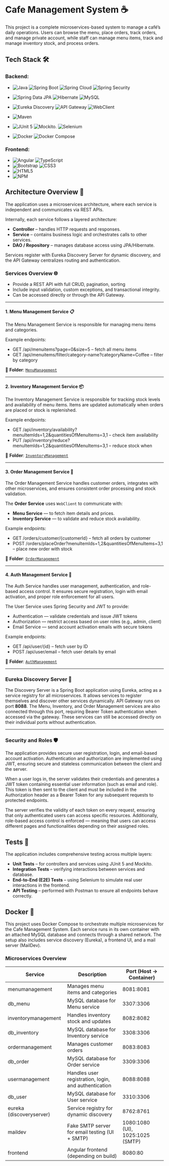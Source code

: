 # Cafe Management System ☕
This project is a complete microservices-based system to manage a café’s daily operations. 
Users can browse the menu, place orders, track orders, and manage private account, while 
staff can manage menu items, track and manage inventory stock, and process orders.

## Tech Stack 🛠️

### Backend:
- ![Java](https://img.shields.io/badge/-Java%2021-007396?logo=openjdk&logoColor=white)
  ![Spring Boot](https://img.shields.io/badge/-Spring%20Boot-6DB33F?logo=springboot&logoColor=white)
  ![Spring Cloud](https://img.shields.io/badge/-Spring%20Cloud-6DB33F?logo=spring&logoColor=white)
  ![Spring Security](https://img.shields.io/badge/-Spring%20Security%20(JWT)-6DB33F?logo=springsecurity&logoColor=white)
 
- ![Spring Data JPA](https://img.shields.io/badge/-Spring%20Data%20JPA-6DB33F?logo=hibernate&logoColor=white)
  ![Hibernate](https://img.shields.io/badge/-Hibernate-59666C?logo=hibernate&logoColor=white)
  ![MySQL](https://img.shields.io/badge/-MySQL-4479A1?logo=mysql&logoColor=white)
  
- ![Eureka Discovery](https://img.shields.io/badge/-Eureka%20Discovery-6DB33F?logo=spring&logoColor=white)
  ![API Gateway](https://img.shields.io/badge/-API%20Gateway-000000?logo=apachesuperset&logoColor=white)
  ![WebClient](https://img.shields.io/badge/-WebClient-2496ED?logo=spring&logoColor=white)

- ![Maven](https://img.shields.io/badge/-Maven-C71A36?logo=apachemaven&logoColor=white)

- ![JUnit 5](https://img.shields.io/badge/-JUnit5-25A162?logo=JUnit5&logoColor=white)
  ![Mockito](https://img.shields.io/badge/-Mockito-4D32A8?logo=Mockito&logoColor=white).
  ![Selenium](https://img.shields.io/badge/-Selenium-43B02A?logo=selenium&logoColor=white)

- ![Docker](https://img.shields.io/badge/-Docker-2496ED?logo=docker&logoColor=white)
  ![Docker Compose](https://img.shields.io/badge/-Docker%20Compose-2496ED?logo=docker&logoColor=white)

### Frontend:
- ![Angular](https://img.shields.io/badge/-Angular-DD0031?logo=angular&logoColor=white)
  ![TypeScript](https://img.shields.io/badge/-TypeScript-3178C6?logo=typescript&logoColor=white)
- ![Bootstrap](https://img.shields.io/badge/-Bootstrap-7952B3?logo=bootstrap&logoColor=white)
  ![CSS3](https://img.shields.io/badge/-CSS3-1572B6?logo=css3&logoColor=white)
- ![HTML5](https://img.shields.io/badge/-HTML5-E34F26?logo=html5&logoColor=white)
- ![NPM](https://img.shields.io/badge/-npm-CB3837?logo=npm&logoColor=white)

## Architecture Overview 🧩
The application uses a microservices architecture, where each service is independent and communicates via REST APIs.

Internally, each service follows a layered architecture:
- **Controller** – handles HTTP requests and responses.
- **Service** – contains business logic and orchestrates calls to other services.
- **DAO / Repository** – manages database access using JPA/Hibernate.

Services register with Eureka Discovery Server for dynamic discovery, and the API Gateway centralizes routing and authentication.

### Services Overview 🌐
- Provide a REST API with full CRUD, pagination, sorting
- Include input validation, custom exceptions, and transactional integrity.
- Can be accessed directly or through the API Gateway.

---
#### 1. Menu Management Service 📋

The Menu Management Service is responsible for managing menu items and categories.

Example endpoints:
- GET /api/menuitems?page=0&size=5 – fetch all menu items
- GET /api/menuitems/filter/category-name?categoryName=Coffee – filter by category

📂 **Folder**: [`MenuManagement`](./backend/MenuManagement)

---
#### 2. Inventory Management Service 📦

The Inventory Management Service is responsible for tracking stock levels and availability of menu items. 
Items are updated automatically when orders are placed or stock is replenished.

Example endpoints:
- GET /api/inventory/availability?menuItemIds=1,2&quantitiesOfMenuItems=3,1 – check item availability
- PUT /api/inventory/reduce?menuItemIds=1,2&quantitiesOfMenuItems=3,1 – reduce stock when

📂 **Folder**: [`InventoryManagement`](./backend/InventoryManagement)

---
#### 3. Order Management Service 🛒

The Order Management Service handles customer orders, integrates with other microservices, 
and ensures consistent order processing and stock validation.

The **Order Service** uses `WebClient` to communicate with:
- **Menu Service** — to fetch item details and prices.
- **Inventory Service** — to validate and reduce stock availability.

Example endpoints:
- GET /orders/customer/{customerId} – fetch all orders by customer
- POST /orders/placeOrder?menuItemIds=1,2&quantitiesOfMenuItems=3,1 – place new order with stock

📂 **Folder**: [`OrderManagement`](./backend/OrderManagement)

---
#### 4. Auth Management Service 👤

The Auth Service handles user management, authentication, and role-based access control.
It ensures secure registration, login with email activation, and proper role enforcement for all users.

The User Service uses Spring Security and JWT to provide:
- Authentication — validate credentials and issue JWT tokens
- Authorization — restrict access based on user roles (e.g., admin, client)
- Email Service — send account activation emails with secure tokens

Example endpoints:
- GET /api/user/{id} – fetch user by ID
- POST /api/user/email – fetch user details by email

📂 **Folder**: [`AuthManagement`](./backend/AuthManagement)

---
### Eureka Discovery Server 🧭

The Discovery Server is a Spring Boot application using Eureka, acting as a service registry
for all microservices. It allows services to register themselves and discover other services dynamically.
API Gateway runs on port **8088**. The Menu, Inventory, and Order Management services are also connected
through this port, requiring Bearer Token authentication when accessed via the gateway.
These services can still be accessed directly on their individual ports without authentication.

---
### Security and Roles 🛡️
The application provides secure user registration, login, and email-based account activation.
Authentication and authorization are implemented using JWT, ensuring secure and stateless communication between the client and the server.

When a user logs in, the server validates their credentials and generates a JWT token containing essential user information (such as email and role).
This token is then sent to the client and must be included in the Authorization header as a Bearer Token for any subsequent requests to protected endpoints.

The server verifies the validity of each token on every request, ensuring that only authenticated users can access specific resources.
Additionally, role-based access control is enforced — meaning that users can access different pages and functionalities depending on their assigned roles.

## Tests 🧪
The application includes comprehensive testing across multiple layers:
- **Unit Tests** – for controllers and services using JUnit 5 and Mockito.
- **Integration Tests** – verifying interactions between services and database.
- **End-to-End (E2E) Tests** – using Selenium to simulate real user interactions in the frontend.
- **API Testing** – performed with Postman to ensure all endpoints behave correctly.

## Docker 🐳
This project uses Docker Compose to orchestrate multiple microservices for the Cafe Management System.
Each service runs in its own container with an attached MySQL database and connects through a shared network.
The setup also includes service discovery (Eureka), a frontend UI, and a mail server (MailDev).

### Microservices Overview

| Service                  | Description                                  | Port (Host → Container)             |
|--------------------------|----------------------------------------------|------------------------------------|
| menumanagement           | Manages menu items and categories           | 8081:8081                          |
| db_menu                  | MySQL database for Menu service              | 3307:3306                          |
| inventorymanagement      | Handles inventory stock and updates         | 8082:8082                          |
| db_inventory             | MySQL database for Inventory service        | 3308:3306                          |
| ordermanagement          | Manages customer orders                      | 8083:8083                          |
| db_order                 | MySQL database for Order service             | 3309:3306                          |
| usermanagement           | Handles user registration, login, and authentication | 8088:8088                        |
| db_user                  | MySQL database for User service              | 3310:3306                          |
| eureka (discoveryserver) | Service registry for dynamic discovery      | 8762:8761                          |
| maildev                  | Fake SMTP server for email testing (UI + SMTP) | 1080:1080 (UI), 1025:1025 (SMTP)  |
| frontend                 |Angular frontend (depending on build)   | 8080:80                             |

